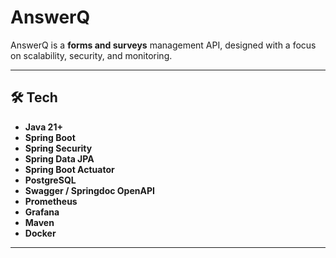 # AnswerQ

AnswerQ is a **forms and surveys** management API, designed with a focus on scalability, security, and monitoring.

---

## 🛠️ Tech

- **Java 21+**
- **Spring Boot**
- **Spring Security**
- **Spring Data JPA**
- **Spring Boot Actuator**
- **PostgreSQL**
- **Swagger / Springdoc OpenAPI**
- **Prometheus**
- **Grafana**
- **Maven**
- **Docker**

---

